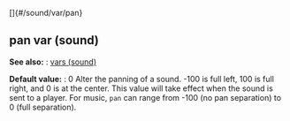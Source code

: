 []{#/sound/var/pan}
## pan var (sound)
**See also:**
:   [vars (sound)](#/sound/var)
<!-- -->
**Default value:**
:   0
Alter the panning of a sound. -100 is full left, 100 is full right, and
0 is at the center. This value will take effect when the sound is sent
to a player.
For music, `pan` can range from -100 (no pan separation) to 0 (full
separation).